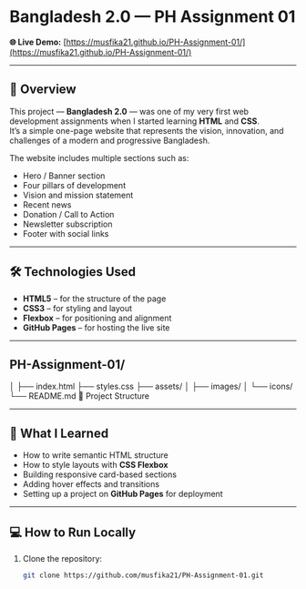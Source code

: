# Bangladesh 2.0 — PH Assignment 01

**🌐 Live Demo:** [https://musfika21.github.io/PH-Assignment-01/](https://musfika21.github.io/PH-Assignment-01/)

---

## 📖 Overview

This project — **Bangladesh 2.0** — was one of my very first web development assignments when I started learning **HTML** and **CSS**.  
It’s a simple one-page website that represents the vision, innovation, and challenges of a modern and progressive Bangladesh.

The website includes multiple sections such as:
- Hero / Banner section  
- Four pillars of development  
- Vision and mission statement  
- Recent news  
- Donation / Call to Action  
- Newsletter subscription  
- Footer with social links  

---

## 🛠 Technologies Used

- **HTML5** – for the structure of the page  
- **CSS3** – for styling and layout  
- **Flexbox** – for positioning and alignment  
- **GitHub Pages** – for hosting the live site  

---

## PH-Assignment-01/
│
├── index.html
├── styles.css
├── assets/
│ ├── images/
│ └── icons/
└── README.md
📁 Project Structure

---

## 🚀 What I Learned

- How to write semantic HTML structure  
- How to style layouts with **CSS Flexbox**  
- Building responsive card-based sections  
- Adding hover effects and transitions  
- Setting up a project on **GitHub Pages** for deployment  

---

## 💻 How to Run Locally

1. Clone the repository:
   ```bash
   git clone https://github.com/musfika21/PH-Assignment-01.git

